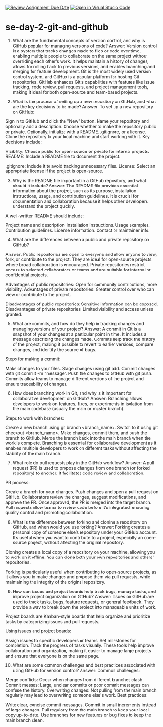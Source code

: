 [![Review Assignment Due Date](https://classroom.github.com/assets/deadline-readme-button-22041afd0340ce965d47ae6ef1cefeee28c7c493a6346c4f15d667ab976d596c.svg)](https://classroom.github.com/a/8wgCKhpZ)
[![Open in Visual Studio Code](https://classroom.github.com/assets/open-in-vscode-2e0aaae1b6195c2367325f4f02e2d04e9abb55f0b24a779b69b11b9e10269abc.svg)](https://classroom.github.com/online_ide?assignment_repo_id=18442577&assignment_repo_type=AssignmentRepo)
# se-day-2-git-and-github
1. What are the fundamental concepts of version control, and why is GitHub popular for managing versions of code?
Answer:
Version control is a system that tracks changes made to files or code over time, enabling multiple people to collaborate on the same project without overriding each other’s work. It helps maintain a history of changes, allows for rolling back to previous versions, and enables branching and merging for feature development. Git is the most widely used version control system, and GitHub is a popular platform for hosting Git repositories. GitHub enhances Git's capabilities with features like issue tracking, code review, pull requests, and project management tools, making it ideal for both open-source and team-based projects.

2. What is the process of setting up a new repository on GitHub, and what are the key decisions to be made?
Answer:
To set up a new repository on GitHub:

Sign in to GitHub and click the "New" button.
Name your repository and optionally add a description.
Choose whether to make the repository public or private.
Optionally, initialize with a README, .gitignore, or a license.
Clone the repository to your local machine and start working with it.
Key decisions include:

Visibility: Choose public for open-source or private for internal projects.
README: Include a README file to document the project.

.gitignore: Include it to avoid tracking unnecessary files.
License: Select an appropriate license if the project is open-source.

3. Why is the README file important in a GitHub repository, and what should it include?
Answer:
The README file provides essential information about the project, such as its purpose, installation instructions, usage, and contribution guidelines. It is crucial for documentation and collaboration because it helps other developers understand the project quickly.

A well-written README should include:

Project name and description.
Installation instructions.
Usage examples.
Contribution guidelines.
License information.
Contact or maintainer info.

4. What are the differences between a public and private repository on GitHub?

Answer:
Public repositories are open to everyone and allow anyone to view, fork, or contribute to the project. They are ideal for open-source projects where broad collaboration is encouraged.
Private repositories restrict access to selected collaborators or teams and are suitable for internal or confidential projects.


Advantages of public repositories: Open for community contributions, more visibility.
Advantages of private repositories: Greater control over who can view or contribute to the project.

Disadvantages of public repositories: Sensitive information can be exposed.
Disadvantages of private repositories: Limited visibility and access unless granted.


5. What are commits, and how do they help in tracking changes and managing versions of your project?
Answer:
A commit in Git is a snapshot of your changes at a particular point in time. It includes a message describing the changes made. Commits help track the history of the project, making it possible to revert to earlier versions, compare changes, and identify the source of bugs.

Steps for making a commit:

Make changes to your files.
Stage changes using git add.
Commit changes with git commit -m "message".
Push the changes to GitHub with git push.
Commits allow teams to manage different versions of the project and ensure traceability of changes.

6. How does branching work in Git, and why is it important for collaborative development on GitHub?
Answer:
Branching allows developers to work on features, fixes, or experiments in isolation from the main codebase (usually the main or master branch).

Steps to work with branches:

Create a new branch using git branch <branch_name>.
Switch to it using git checkout <branch_name>.
Make changes, commit them, and push the branch to GitHub.
Merge the branch back into the main branch when the work is complete.
Branching is essential for collaborative development as it enables multiple developers to work on different tasks without affecting the stability of the main branch.

7. What role do pull requests play in the GitHub workflow?
Answer:
A pull request (PR) is used to propose changes from one branch (or forked repository) to another. It facilitates code review and collaboration.

PR process:

Create a branch for your changes.
Push changes and open a pull request on GitHub.
Collaborators review the changes, suggest modifications, and approve the PR.
Once approved, the PR is merged into the target branch.
Pull requests allow teams to review code before it’s integrated, ensuring quality control and promoting collaboration.

8. What is the difference between forking and cloning a repository on GitHub, and when would you use forking?
Answer:
Forking creates a personal copy of someone else’s repository under your GitHub account. It’s useful when you want to contribute to a project, especially an open-source project, without affecting the original repository.

Cloning creates a local copy of a repository on your machine, allowing you to work on it offline. You can clone both your own repositories and others' repositories.

Forking is particularly useful when contributing to open-source projects, as it allows you to make changes and propose them via pull requests, while maintaining the integrity of the original repository.

9. How can issues and project boards help track bugs, manage tasks, and improve project organization on GitHub?
Answer:
Issues on GitHub are used to track tasks, bugs, feature requests, or general feedback. They provide a way to break down the project into manageable units of work.

Project boards are Kanban-style boards that help organize and prioritize tasks by categorizing issues and pull requests.

Using issues and project boards:

Assign issues to specific developers or teams.
Set milestones for completion.
Track the progress of tasks visually.
These tools help improve collaboration and organization, making it easier to manage large projects and ensure that everyone is on the same page.

10. What are some common challenges and best practices associated with using GitHub for version control?
Answer:
Common challenges:

Merge conflicts: Occur when changes from different branches clash.
Commit messes: Large, unclear commits or poor commit messages can confuse the history.
Overwriting changes: Not pulling from the main branch regularly may lead to overwriting someone else's work.
Best practices:

Write clear, concise commit messages.
Commit in small increments instead of large changes.
Pull regularly from the main branch to keep your local copy up-to-date.
Use branches for new features or bug fixes to keep the main branch clean.
